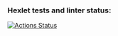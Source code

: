 ### Hexlet tests and linter status:
[![Actions Status](https://github.com/Xolodeeec/php-project-lvl1/workflows/hexlet-check/badge.svg)](https://github.com/Xolodeeec/php-project-lvl1/actions)